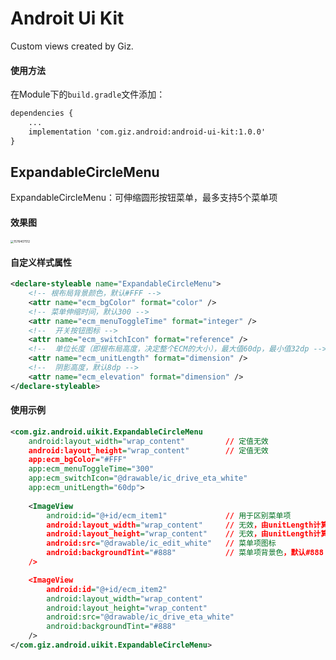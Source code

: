 # Androit Ui Kit

Custom views created by Giz.

#### 使用方法

在Module下的`build.gradle`文件添加：

```xml
dependencies {
	...
	implementation 'com.giz.android:android-ui-kit:1.0.0'
}
```

## ExpandableCircleMenu

ExpandableCircleMenu：可伸缩圆形按钮菜单，最多支持5个菜单项

#### 效果图

<img src="assets/1576407512.gif" alt="1576407512" style="zoom: 33%;" />

#### 自定义样式属性

```xml
<declare-styleable name="ExpandableCircleMenu">
	<!-- 根布局背景颜色，默认#FFF -->
	<attr name="ecm_bgColor" format="color" />
	<!-- 菜单伸缩时间，默认300 -->
	<attr name="ecm_menuToggleTime" format="integer" />
	<!--  开关按钮图标 -->
    <attr name="ecm_switchIcon" format="reference" />
    <!--  单位长度（即根布局高度，决定整个ECM的大小），最大值60dp，最小值32dp -->
    <attr name="ecm_unitLength" format="dimension" />
    <!--  阴影高度，默认8dp -->
    <attr name="ecm_elevation" format="dimension" />
</declare-styleable>
```

#### 使用示例

```xml
<com.giz.android.uikit.ExpandableCircleMenu
    android:layout_width="wrap_content"         // 定值无效
    android:layout_height="wrap_content"        // 定值无效
    app:ecm_bgColor="#FFF"
    app:ecm_menuToggleTime="300"
    app:ecm_switchIcon="@drawable/ic_drive_eta_white"
    app:ecm_unitLength="60dp">
    
    <ImageView
        android:id="@+id/ecm_item1"             // 用于区别菜单项
        android:layout_width="wrap_content"     // 无效，由unitLength计算得出
        android:layout_height="wrap_content"    // 无效，由unitLength计算得出
        android:src="@drawable/ic_edit_white"   // 菜单项图标
        android:backgroundTint="#888"           // 菜单项背景色，默认#888
    />

    <ImageView
        android:id="@+id/ecm_item2"
        android:layout_width="wrap_content"
        android:layout_height="wrap_content"
        android:src="@drawable/ic_drive_eta_white"
        android:backgroundTint="#888"
    />
</com.giz.android.uikit.ExpandableCircleMenu>
```